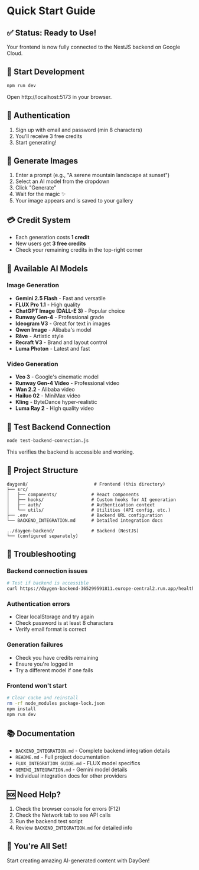 # Quick Start Guide

## ✅ Status: Ready to Use!

Your frontend is now fully connected to the NestJS backend on Google Cloud.

## 🚀 Start Development

```bash
npm run dev
```

Open http://localhost:5173 in your browser.

## 🔐 Authentication

1. Sign up with email and password (min 8 characters)
2. You'll receive 3 free credits
3. Start generating!

## 🎨 Generate Images

1. Enter a prompt (e.g., "A serene mountain landscape at sunset")
2. Select an AI model from the dropdown
3. Click "Generate"
4. Wait for the magic ✨
5. Your image appears and is saved to your gallery

## 💳 Credit System

- Each generation costs **1 credit**
- New users get **3 free credits**
- Check your remaining credits in the top-right corner

## 🔧 Available AI Models

### Image Generation
- **Gemini 2.5 Flash** - Fast and versatile
- **FLUX Pro 1.1** - High quality
- **ChatGPT Image (DALL-E 3)** - Popular choice
- **Runway Gen-4** - Professional grade
- **Ideogram V3** - Great for text in images
- **Qwen Image** - Alibaba's model
- **Rêve** - Artistic style
- **Recraft V3** - Brand and layout control
- **Luma Photon** - Latest and fast

### Video Generation
- **Veo 3** - Google's cinematic model
- **Runway Gen-4 Video** - Professional video
- **Wan 2.2** - Alibaba video
- **Hailuo 02** - MiniMax video
- **Kling** - ByteDance hyper-realistic
- **Luma Ray 2** - High quality video

## 🧪 Test Backend Connection

```bash
node test-backend-connection.js
```

This verifies the backend is accessible and working.

## 📁 Project Structure

```
daygen0/                         # Frontend (this directory)
├── src/
│   ├── components/             # React components
│   ├── hooks/                  # Custom hooks for AI generation
│   ├── auth/                   # Authentication context
│   └── utils/                  # Utilities (API config, etc.)
├── .env                        # Backend URL configuration
└── BACKEND_INTEGRATION.md      # Detailed integration docs

../daygen-backend/              # Backend (NestJS)
└── (configured separately)
```

## 🐛 Troubleshooting

### Backend connection issues
```bash
# Test if backend is accessible
curl https://daygen-backend-365299591811.europe-central2.run.app/health
```

### Authentication errors
- Clear localStorage and try again
- Check password is at least 8 characters
- Verify email format is correct

### Generation failures
- Check you have credits remaining
- Ensure you're logged in
- Try a different model if one fails

### Frontend won't start
```bash
# Clear cache and reinstall
rm -rf node_modules package-lock.json
npm install
npm run dev
```

## 📚 Documentation

- `BACKEND_INTEGRATION.md` - Complete backend integration details
- `README.md` - Full project documentation
- `FLUX_INTEGRATION_GUIDE.md` - FLUX model specifics
- `GEMINI_INTEGRATION.md` - Gemini model details
- Individual integration docs for other providers

## 🆘 Need Help?

1. Check the browser console for errors (F12)
2. Check the Network tab to see API calls
3. Run the backend test script
4. Review `BACKEND_INTEGRATION.md` for detailed info

## 🎉 You're All Set!

Start creating amazing AI-generated content with DayGen!
